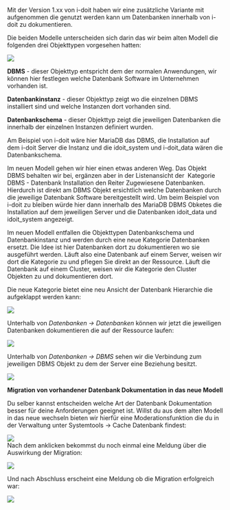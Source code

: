 Mit der Version 1.xx von i-doit haben wir eine zusätzliche Variante mit aufgenommen die genutzt werden kann um Datenbanken innerhalb von i-doit zu dokumentieren.

Die beiden Modelle unterscheiden sich darin das wir beim alten Modell die folgenden drei Objekttypen vorgesehen hatten:

![](/download/thumbnails/82576169/image2020-3-20_11-7-37.png?version=1&modificationDate=1584699069871&api=v2)  
  

**DBMS** - dieser Objekttyp entspricht dem der normalen Anwendungen, wir können hier festlegen welche Datenbank Software im Unternehmen vorhanden ist.

**Datenbankinstanz** - dieser Objekttyp zeigt wo die einzelnen DBMS installiert sind und welche Instanzen dort vorhanden sind.

**Datenbankschema** - dieser Objekttyp zeigt die jeweiligen Datenbanken die innerhalb der einzelnen Instanzen definiert wurden.

  

Am Beispiel von i-doit wäre hier MariaDB das DBMS, die Installation auf dem i-doit Server die Instanz und die idoit\_system und i-doit\_data wären die Datenbankschema.

Im neuen Modell gehen wir hier einen etwas anderen Weg. Das Objekt DBMS behalten wir bei, ergänzen aber in der Listenansicht der  Kategorie DBMS - Datenbank Installation den Reiter Zugewiesene Datenbanken. Hierdurch ist direkt am DBMS Objekt ersichtlich welche Datenbanken durch die jeweilige Datenbank Software bereitgestellt wird. Um beim Beispiel von i-doit zu bleiben würde hier dann innerhalb des MariaDB DBMS Obketes die Installation auf dem jeweiligen Server und die Datenbanken idoit\_data und idoit\_system angezeigt.

  

Im neuen Modell entfallen die Objekttypen Datenbankschema und Datenbankinstanz und werden durch eine neue Kategorie Datenbanken ersetzt. Die Idee ist hier Datenbanken dort zu dokumentieren wo sie ausgeführt werden. Läuft also eine Datenbank auf einem Server, weisen wir dort die Kategorie zu und pflegen Sie direkt an der Ressource. Läuft die Datenbank auf einem Cluster, weisen wir die Kategorie den Cluster Objekten zu und dokumentieren dort.

Die neue Kategorie bietet eine neu Ansicht der Datenbank Hierarchie die aufgeklappt werden kann:

![](/download/attachments/82576169/image2020-3-20_11-9-11.png?version=1&modificationDate=1584699069860&api=v2)

Unterhalb von _Datenbanken -> Datenbanken_ können wir jetzt die jeweiligen Datenbanken dokumentieren die auf der Ressource laufen:

![](/download/attachments/82576169/image2020-3-20_11-9-46.png?version=1&modificationDate=1584699069816&api=v2)

Unterhalb von _Datenbanken -> DBMS_ sehen wir die Verbindung zum jeweiligen DBMS Objekt zu dem der Server eine Beziehung besitzt.

![](/download/attachments/82576169/image2020-3-20_11-10-15.png?version=1&modificationDate=1584699069799&api=v2)

  
  
**Migration von vorhandener Datenbank Dokumentation in das neue Modell**

Du selber kannst entscheiden welche Art der Datenbank Dokumentation besser für deine Anforderungen geeignet ist. Willst du aus dem alten Modell in das neue wechseln bieten wir hierfür eine Moderationsfunktion die du in der Verwaltung unter Systemtools -> Cache Datenbank findest:

![](/download/attachments/82576169/image2020-3-20_11-10-52.png?version=1&modificationDate=1584699069778&api=v2)  
Nach dem anklicken bekommst du noch einmal eine Meldung über die Auswirkung der Migration:

![](/download/thumbnails/82576169/image2020-3-20_11-13-53.png?version=1&modificationDate=1584699233781&api=v2)

Und nach Abschluss erscheint eine Meldung ob die Migration erfolgreich war:

![](/download/thumbnails/82576169/image2020-3-20_11-14-22.png?version=1&modificationDate=1584699262258&api=v2)
